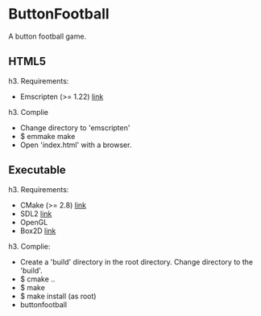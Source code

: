 ButtonFootball
==============

A button football game.

HTML5
-----

h3. Requirements:

 * Emscripten (>= 1.22) [link](http://emscripten.org/)

h3. Complie

 * Change directory to 'emscripten'
 * $ emmake make
 * Open 'index.html' with a browser.

Executable
----------

h3. Requirements:

 * CMake (>= 2.8) [link](http://www.cmake.org/)
 * SDL2 [link](http://www.libsdl.org/)
 * OpenGL
 * Box2D [link](http://box2d.org/)

h3. Complie:

 * Create a 'build' directory in the root directory. Change directory to the 'build'.
 * $ cmake ..
 * $ make
 * $ make install             (as root)
 * buttonfootball

